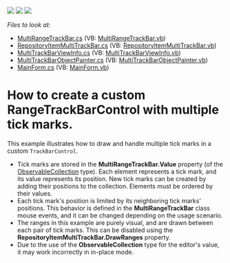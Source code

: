 <!-- default badges list -->
![](https://img.shields.io/endpoint?url=https://codecentral.devexpress.com/api/v1/VersionRange/128619637/20.1.3%2B)
[![](https://img.shields.io/badge/Open_in_DevExpress_Support_Center-FF7200?style=flat-square&logo=DevExpress&logoColor=white)](https://supportcenter.devexpress.com/ticket/details/E4443)
[![](https://img.shields.io/badge/📖_How_to_use_DevExpress_Examples-e9f6fc?style=flat-square)](https://docs.devexpress.com/GeneralInformation/403183)
<!-- default badges end -->
<!-- default file list -->
*Files to look at*:

* [MultiRangeTrackBar.cs](./CS/MultiRangeTrackBarControlExample/MultiRangeTrackBar/MultiRangeTrackBar.cs) (VB: [MultiRangeTrackBar.vb](./VB/MultiRangeTrackBarControlExample/MultiRangeTrackBar/MultiRangeTrackBar.vb))
* [RepositoryItemMultiTrackBar.cs](./CS/MultiRangeTrackBarControlExample/MultiRangeTrackBar/RepositoryItemMultiTrackBar.cs) (VB: [RepositoryItemMultiTrackBar.vb](./VB/MultiRangeTrackBarControlExample/MultiRangeTrackBar/RepositoryItemMultiTrackBar.vb))
* [MultiTrackBarViewInfo.cs](./CS/MultiRangeTrackBarControlExample/MultiRangeTrackBar/MultiTrackBarViewInfo.cs) (VB: [MultiTrackBarViewInfo.vb](./VB/MultiRangeTrackBarControlExample/MultiRangeTrackBar/MultiTrackBarViewInfo.vb))
* [MultiTrackBarObjectPainter.cs](./CS/MultiRangeTrackBarControlExample/MultiRangeTrackBar/MultiTrackBarObjectPainter.cs) (VB: [MultiTrackBarObjectPainter.vb](./VB/MultiRangeTrackBarControlExample/MultiRangeTrackBar/MultiTrackBarObjectPainter.vb))
* [MainForm.cs](./CS/MultiRangeTrackBarControlExample/MainForm.cs) (VB: [MainForm.vb](./VB/MultiRangeTrackBarControlExample/MainForm.vb))
<!-- default file list end -->
# How to create a custom RangeTrackBarControl with multiple tick marks.

This example illustrates how to draw and handle multiple tick marks in a custom `TrackBarControl`.

* Tick marks are stored in the **MultiRangeTrackBar.Value** property (of the [ObservableCollection](https://docs.microsoft.com/en-us/dotnet/api/system.collections.objectmodel.observablecollection-1) type). Each element represents a tick mark, and its value represents its position. New tick marks can be created by adding their positions to the collection. Elements must be ordered by their values.
* Each tick mark's position is limited by its neighboring tick marks' positions. This behavior is defined in the **MultiRangeTrackBar** class mouse events, and it can be changed depending on the usage scenario.
* The ranges in this example are purely visual, and are drawn between each pair of tick marks. This can be disabled using the **RepositoryItemMultiTrackBar.DrawRanges** property.
* Due to the use of the **ObservableCollection** type for the editor's value, it may work incorrectly in in-place mode.

